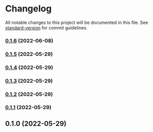 # Changelog

All notable changes to this project will be documented in this file. See [standard-version](https://github.com/conventional-changelog/standard-version) for commit guidelines.

### [0.1.6](https://github.com/shinokada/svelte-remix-icons/compare/v0.1.5...v0.1.6) (2022-06-08)

### [0.1.5](https://github.com/shinokada/svelte-remix-icons/compare/v0.1.4...v0.1.5) (2022-05-29)

### [0.1.4](https://github.com/shinokada/svelte-remix-icons/compare/v0.1.3...v0.1.4) (2022-05-29)

### [0.1.3](https://github.com/shinokada/svelte-remix-icons/compare/v0.1.2...v0.1.3) (2022-05-29)

### [0.1.2](https://github.com/shinokada/svelte-remix-icons/compare/v0.1.1...v0.1.2) (2022-05-29)

### [0.1.1](https://github.com/shinokada/svelte-remix-icons/compare/v0.1.0...v0.1.1) (2022-05-29)

## 0.1.0 (2022-05-29)
